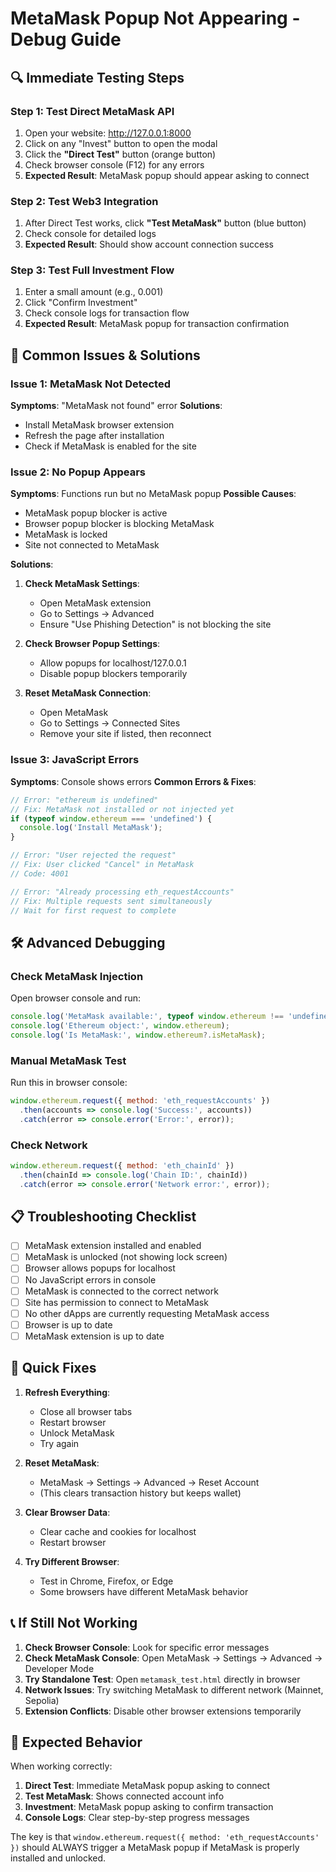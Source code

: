 # MetaMask Popup Not Appearing - Debug Guide

## 🔍 **Immediate Testing Steps**

### Step 1: Test Direct MetaMask API
1. Open your website: http://127.0.0.1:8000
2. Click on any "Invest" button to open the modal
3. Click the **"Direct Test"** button (orange button)
4. Check browser console (F12) for any errors
5. **Expected Result**: MetaMask popup should appear asking to connect

### Step 2: Test Web3 Integration
1. After Direct Test works, click **"Test MetaMask"** button (blue button)
2. Check console for detailed logs
3. **Expected Result**: Should show account connection success

### Step 3: Test Full Investment Flow
1. Enter a small amount (e.g., 0.001)
2. Click "Confirm Investment"
3. Check console logs for transaction flow
4. **Expected Result**: MetaMask popup for transaction confirmation

## 🚨 **Common Issues & Solutions**

### Issue 1: MetaMask Not Detected
**Symptoms**: "MetaMask not found" error
**Solutions**:
- Install MetaMask browser extension
- Refresh the page after installation
- Check if MetaMask is enabled for the site

### Issue 2: No Popup Appears
**Symptoms**: Functions run but no MetaMask popup
**Possible Causes**:
- MetaMask popup blocker is active
- Browser popup blocker is blocking MetaMask
- MetaMask is locked
- Site not connected to MetaMask

**Solutions**:
1. **Check MetaMask Settings**:
   - Open MetaMask extension
   - Go to Settings → Advanced
   - Ensure "Use Phishing Detection" is not blocking the site

2. **Check Browser Popup Settings**:
   - Allow popups for localhost/127.0.0.1
   - Disable popup blockers temporarily

3. **Reset MetaMask Connection**:
   - Open MetaMask
   - Go to Settings → Connected Sites
   - Remove your site if listed, then reconnect

### Issue 3: JavaScript Errors
**Symptoms**: Console shows errors
**Common Errors & Fixes**:

```javascript
// Error: "ethereum is undefined"
// Fix: MetaMask not installed or not injected yet
if (typeof window.ethereum === 'undefined') {
  console.log('Install MetaMask');
}

// Error: "User rejected the request"
// Fix: User clicked "Cancel" in MetaMask
// Code: 4001

// Error: "Already processing eth_requestAccounts"
// Fix: Multiple requests sent simultaneously
// Wait for first request to complete
```

## 🛠 **Advanced Debugging**

### Check MetaMask Injection
Open browser console and run:
```javascript
console.log('MetaMask available:', typeof window.ethereum !== 'undefined');
console.log('Ethereum object:', window.ethereum);
console.log('Is MetaMask:', window.ethereum?.isMetaMask);
```

### Manual MetaMask Test
Run this in browser console:
```javascript
window.ethereum.request({ method: 'eth_requestAccounts' })
  .then(accounts => console.log('Success:', accounts))
  .catch(error => console.error('Error:', error));
```

### Check Network
```javascript
window.ethereum.request({ method: 'eth_chainId' })
  .then(chainId => console.log('Chain ID:', chainId))
  .catch(error => console.error('Network error:', error));
```

## 📋 **Troubleshooting Checklist**

- [ ] MetaMask extension installed and enabled
- [ ] MetaMask is unlocked (not showing lock screen)
- [ ] Browser allows popups for localhost
- [ ] No JavaScript errors in console
- [ ] MetaMask is connected to the correct network
- [ ] Site has permission to connect to MetaMask
- [ ] No other dApps are currently requesting MetaMask access
- [ ] Browser is up to date
- [ ] MetaMask extension is up to date

## 🔧 **Quick Fixes**

1. **Refresh Everything**:
   - Close all browser tabs
   - Restart browser
   - Unlock MetaMask
   - Try again

2. **Reset MetaMask**:
   - MetaMask → Settings → Advanced → Reset Account
   - (This clears transaction history but keeps wallet)

3. **Clear Browser Data**:
   - Clear cache and cookies for localhost
   - Restart browser

4. **Try Different Browser**:
   - Test in Chrome, Firefox, or Edge
   - Some browsers have different MetaMask behavior

## 📞 **If Still Not Working**

1. **Check Browser Console**: Look for specific error messages
2. **Check MetaMask Console**: Open MetaMask → Settings → Advanced → Developer Mode
3. **Try Standalone Test**: Open `metamask_test.html` directly in browser
4. **Network Issues**: Try switching MetaMask to different network (Mainnet, Sepolia)
5. **Extension Conflicts**: Disable other browser extensions temporarily

## 🎯 **Expected Behavior**

When working correctly:
1. **Direct Test**: Immediate MetaMask popup asking to connect
2. **Test MetaMask**: Shows connected account info
3. **Investment**: MetaMask popup asking to confirm transaction
4. **Console Logs**: Clear step-by-step progress messages

The key is that `window.ethereum.request({ method: 'eth_requestAccounts' })` should ALWAYS trigger a MetaMask popup if MetaMask is properly installed and unlocked.
